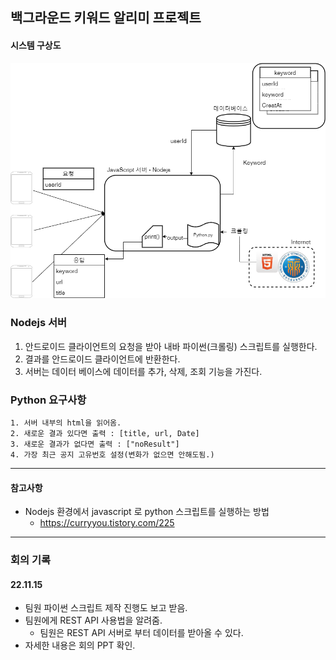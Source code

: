 ## 백그라운드 키워드 알리미 프로젝트

#### 시스템 구상도
![구상도](./src/크롤링서버.png)

### Nodejs 서버
1. 안드로이드 클라이언트의 요청을 받아 내바 파이썬(크롤링) 스크립트를 실행한다.
2. 결과를 안드로이드 클라이언트에 반환한다.
3. 서버는 데이터 베이스에 데이터를 추가, 삭제, 조회 기능을 가진다.


### Python 요구사항
    1. 서버 내부의 html을 읽어옴.
    2. 새로운 결과 있다면 출력 : [title, url, Date] 
    3. 새로운 결과가 없다면 출력 : ["noResult"]
    4. 가장 최근 공지 고유번호 설정(변화가 없으면 안해도됨.)


<hr>

#### 참고사항
- Nodejs 환경에서 javascript 로 python 스크립트를 실행하는 방법
  - https://curryyou.tistory.com/225
  
<hr>

### 회의 기록
#### 22.11.15
- 팀원 파이썬 스크립트 제작 진행도 보고 받음.
- 팀원에게 REST API 사용법을 알려줌.
  - 팀원은 REST API 서버로 부터 데이터를 받아올 수 있다.
- 자세한 내용은 회의 PPT 확인.



